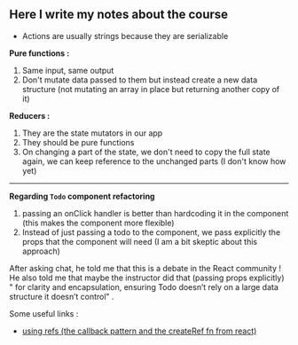 ## Here I write my notes about the course 

- Actions are usually strings because they are serializable

**Pure functions :**
1. Same input, same output
2. Don't mutate data passed to them but instead create a new data structure (not mutating an array in place but returning another copy of it)

**Reducers :** 
1. They are the state mutators in our app
2. They should be pure functions
3. On changing a part of the state, we don't need to copy the full state again, we can keep reference to the unchanged parts (I don't know how yet)

___

 **Regarding `Todo` component refactoring**
   1. passing an onClick handler is better than hardcoding it in the component (this makes the component more flexible)
   2. Instead of just passing a todo to the component, we pass explicitly the props that the component will need (I am a bit skeptic about this approach)  
  
After asking chat, he told me that this is a debate in the React community !  
He also told me that maybe the instructor did that (passing props explicitly) " for clarity and encapsulation, ensuring Todo doesn’t rely on a large data structure it doesn’t control" .

Some useful links : 
- [using refs (the callback pattern and the createRef fn from react)](https://legacy.reactjs.org/docs/refs-and-the-dom.html)


